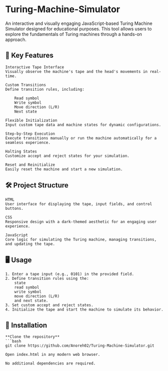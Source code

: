 # Turing-Machine-Simulator
An interactive and visually engaging JavaScript-based Turing Machine Simulator designed for educational purposes. This tool allows users to explore the fundamentals of Turing machines through a hands-on approach.

## 🚀 Key Features

    Interactive Tape Interface
    Visually observe the machine's tape and the head's movements in real-time.

    Custom Transitions
    Define transition rules, including:

        Read symbol
        Write symbol
        Move direction (L/R)
        Next state

    Flexible Initialization
    Input custom tape data and machine states for dynamic configurations.

    Step-by-Step Execution
    Execute transitions manually or run the machine automatically for a seamless experience.

    Halting States
    Customize accept and reject states for your simulation.

    Reset and Reinitialize
    Easily reset the machine and start a new simulation.

## 🛠️ Project Structure

    HTML
    User interface for displaying the tape, input fields, and control buttons.

    CSS
    Responsive design with a dark-themed aesthetic for an engaging user experience.

    JavaScript
    Core logic for simulating the Turing machine, managing transitions, and updating the tape.

## 🖥️ Usage

    1. Enter a tape input (e.g., 0101) in the provided field.
    2. Define transition rules using the:
        state
        read symbol 
        write symbol
        move direction (L/R)
        and next state.
    3. Set custom accept and reject states.
    4. Initialize the tape and start the machine to simulate its behavior.

## 📂 Installation

    **Clone the repository**
    ```bash
    git clone https://github.com/Anoreh02/Turing-Machine-Simulator.git

    Open index.html in any modern web browser.

    No additional dependencies are required.